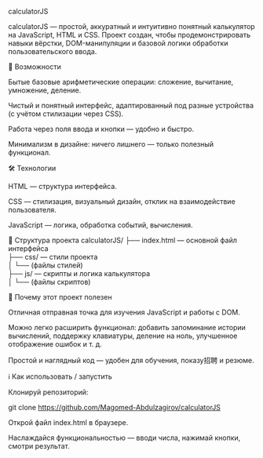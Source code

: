 calculatorJS

calculatorJS — простой, аккуратный и интуитивно понятный калькулятор на JavaScript, HTML и CSS. Проект создан, чтобы продемонстрировать навыки вёрстки, DOM-манипуляции и базовой логики обработки пользовательского ввода.

🚀 Возможности

Бытые базовые арифметические операции: сложение, вычитание, умножение, деление.

Чистый и понятный интерфейс, адаптированный под разные устройства (с учётом стилизации через CSS).

Работа через поля ввода и кнопки — удобно и быстро.

Минимализм в дизайне: ничего лишнего — только полезный функционал.

🛠 Технологии

HTML — структура интерфейса.

CSS — стилизация, визуальный дизайн, отклик на взаимодействие пользователя.

JavaScript — логика, обработка событий, вычисления.

📂 Структура проекта
calculatorJS/
├── index.html        — основной файл интерфейса  
├── css/              — стили проекта  
│   └── (файлы стилей)  
├── js/               — скрипты и логика калькулятора  
│   └── (файлы скриптов)  

🎯 Почему этот проект полезен

Отличная отправная точка для изучения JavaScript и работы с DOM.

Можно легко расширить функционал: добавить запоминание истории вычислений, поддержку клавиатуры, деление на ноль, улучшенное отображение ошибок и т. д.

Простой и наглядный код — удобен для обучения, показу招聘 и резюме.

ℹ Как использовать / запустить

Клонируй репозиторий:

git clone https://github.com/Magomed-Abdulzagirov/calculatorJS


Открой файл index.html в браузере.

Наслаждайся функциональностью — вводи числа, нажимай кнопки, смотри результат.
